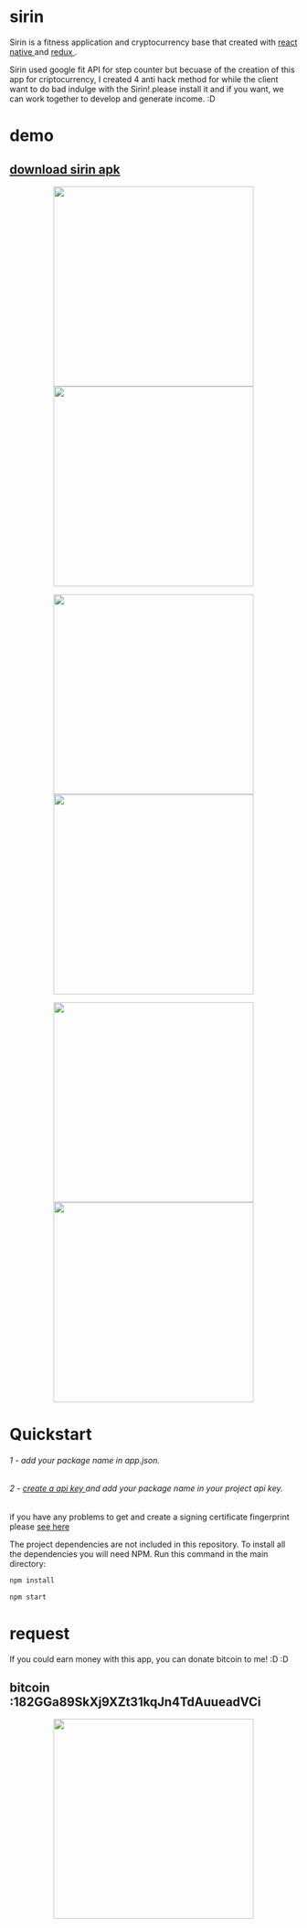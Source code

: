 # sirin
Sirin is a fitness application and cryptocurrency base that created with <a href="https://facebook.github.io/react-native/"> react native </a> and <a href="https://github.com/reactjs/redux">redux </a>.

Sirin used google fit API for step counter but becuase of the creation of this app for criptocurrency, I created 4 anti hack method for while the client want to do bad indulge with the Sirin!.please install it and if you want, we can work together to develop and generate income. :D
# demo
## <a href="http://miladasghari.com/projects/sirin/Sirin.apk" > download sirin apk </a>
<p align="center">
  
  <img src="http://miladasghari.com/projects/sirin/7.jpg" width="350" />
  <img src="http://miladasghari.com/projects/sirin/2.jpg" width="350" />
</p>
  <p align="center">
  <img src="http://miladasghari.com/projects/sirin/5.jpg" width="350" margin-right="3em"/>
  <img src="http://miladasghari.com/projects/sirin/6.jpg" width="350"/>
</P>
<p align="center">
  <img src="http://miladasghari.com/projects/sirin/3.jpg" width="350" margin-right="3em"/>
  <img src="http://miladasghari.com/projects/sirin/4.jpg" width="350"/>
</p>






# Quickstart

###### 1 - add your package name in app.json.
###### 2 - <a href="https://developers.google.com/fit/android/get-api-key">create a api key </a> and add your package name in your project api key.

if you have any problems to get and create a signing certificate fingerprint please <a href="https://forums.expo.io/t/pedometer-fails-after-building-standalon-app/4470/3"> see here </a>



The project dependencies are not included in this repository. To install all the dependencies you will need NPM. Run this command in the main directory:

```bash
npm install
```


```bash
npm start
```

# request 
If you could earn money with this app, you can donate bitcoin to me! :D :D 
## bitcoin :182GGa89SkXj9XZt31kqJn4TdAuueadVCi
<p align="center">
<img src="http://miladasghari.com/projects/download.png" width="350" />
</p>

